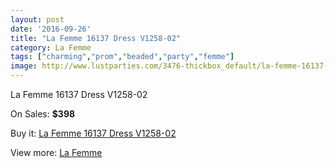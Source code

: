 ```yaml
---
layout: post
date: '2016-09-26'
title: "La Femme 16137 Dress V1258-02"
category: La Femme
tags: ["charming","prom","beaded","party","femme"]
image: http://www.lustparties.com/3476-thickbox_default/la-femme-16137-dress-v1258-02.jpg
---
```

La Femme 16137 Dress V1258-02

On Sales: **$398**
<a href="https://www.lustparties.com/en/la-femme/1151-la-femme-16137-dress-v1258-02.html"><amp-img layout="responsive" width="600" height="600" src="//www.lustparties.com/3476-thickbox_default/la-femme-16137-dress-v1258-02.jpg" alt="La Femme 16137 Dress V1258-02 0" /></a>
<a href="https://www.lustparties.com/en/la-femme/1151-la-femme-16137-dress-v1258-02.html"><amp-img layout="responsive" width="600" height="600" src="//www.lustparties.com/3477-thickbox_default/la-femme-16137-dress-v1258-02.jpg" alt="La Femme 16137 Dress V1258-02 1" /></a>

Buy it: [La Femme 16137 Dress V1258-02](https://www.lustparties.com/en/la-femme/1151-la-femme-16137-dress-v1258-02.html "La Femme 16137 Dress V1258-02")

View more: [La Femme](https://www.lustparties.com/en/4-la-femme "La Femme")